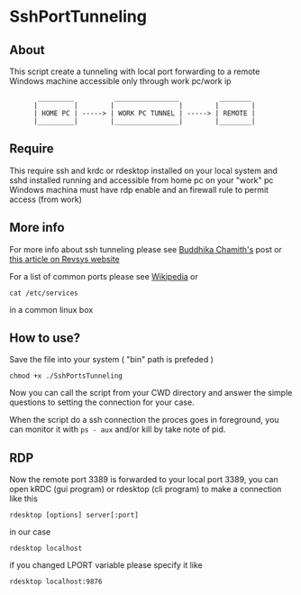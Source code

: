 SshPortTunneling
==================

About
-----

This script create a tunneling with local port forwarding to a remote Windows machine accessible only through work pc/work ip
~~~
       _________          ________________          ________
      |         |        |                |        |        |
      | HOME PC | -----> | WORK PC TUNNEL | -----> | REMOTE |
      |_________|        |________________|        |________|
~~~

Require
-------
This require ssh and krdc or rdesktop installed on your local system and sshd installed running and accessible from home pc on your "work" pc
Windows machina must have rdp enable and an firewall rule to permit access (from work)

More info
---------
For more info about ssh tunneling please see [Buddhika Chamith's](http://chamibuddhika.wordpress.com/2012/03/21/ssh-tunnelling-explained/) post
or [this article on Revsys website](http://www.revsys.com/writings/quicktips/ssh-tunnel.html)

For a list of common ports please see [Wikipedia](http://it.wikipedia.org/wiki/Lista_di_porte_standard)
or 
```
cat /etc/services 
```
in a common linux box

How to use?
-----------

Save the file into your system ( "bin" path is prefeded )
```
chmod +x ./SshPortsTunneling
```

Now you can call the script from your CWD directory and answer the simple questions to setting the connection for your case.

When the script do a ssh connection the proces goes in foreground, you can monitor it with 
```ps - aux```
and/or kill by take note of pid.

RDP
---
Now the remote port 3389 is forwarded to your local port 3389, you can open kRDC (gui program) or rdesktop (cli program) to make a connection like this
```
rdesktop [options] server[:port]
```
in our case
```
rdesktop localhost
```
if you changed LPORT variable please specify it like
```
rdesktop localhost:9876
```


